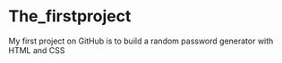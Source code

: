 # The_firstproject
My first project on GitHub is to build a random password generator with HTML and CSS
